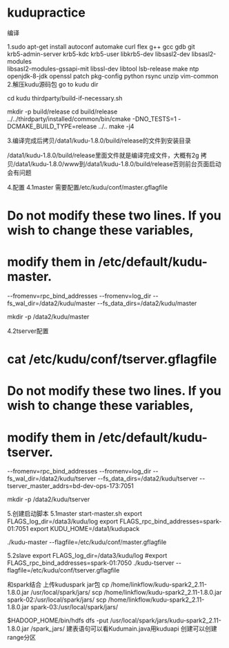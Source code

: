# kudupractice
编译

1.sudo apt-get install autoconf automake curl flex g++ gcc gdb git \
  krb5-admin-server krb5-kdc krb5-user libkrb5-dev libsasl2-dev libsasl2-modules \
  libsasl2-modules-gssapi-mit libssl-dev libtool lsb-release make ntp \
  openjdk-8-jdk openssl patch pkg-config python rsync unzip vim-common
2.解压kudu源码包
go to kudu dir

cd kudu
thirdparty/build-if-necessary.sh

mkdir -p build/release
cd build/release
../../thirdparty/installed/common/bin/cmake -DNO_TESTS=1 -DCMAKE_BUILD_TYPE=release ../..
make -j4
  
3.编译完成后拷贝/data1/kudu-1.8.0/build/release的文件到安装目录

/data1/kudu-1.8.0/build/release里面文件就是编译完成文件，大概有2g
拷贝/data1/kudu-1.8.0/www到/data1/kudu-1.8.0/build/release否则前台页面启动会有问题


4.配置
4.1master
需要配置/etc/kudu/conf/master.gflagfile
# Do not modify these two lines. If you wish to change these variables,
# modify them in /etc/default/kudu-master.
--fromenv=rpc_bind_addresses
--fromenv=log_dir
--fs_wal_dir=/data2/kudu/master
--fs_data_dirs=/data2/kudu/master

mkdir -p /data2/kudu/master



4.2tserver配置
# cat /etc/kudu/conf/tserver.gflagfile 
# Do not modify these two lines. If you wish to change these variables,
# modify them in /etc/default/kudu-tserver.
--fromenv=rpc_bind_addresses
--fromenv=log_dir
--fs_wal_dir=/data2/kudu/tserver
--fs_data_dirs=/data2/kudu/tserver
--tserver_master_addrs=bd-dev-ops-173:7051


mkdir -p /data2/kudu/tserver



5.创建启动脚本
5.1master
start-master.sh
export FLAGS_log_dir=/data3/kudu/log
export FLAGS_rpc_bind_addresses=spark-01:7051
export KUDU_HOME=/data1/kudupack

./kudu-master --flagfile=/etc/kudu/conf/master.gflagfile


5.2slave
export FLAGS_log_dir=/data3/kudu/log
#export FLAGS_rpc_bind_addresses=spark-01:7050
./kudu-tserver --flagfile=/etc/kudu/conf/tserver.gflagfile



和spark结合
上传kuduspark jar包
 cp /home/linkflow/kudu-spark2_2.11-1.8.0.jar /usr/local/spark/jars/
scp /home/linkflow/kudu-spark2_2.11-1.8.0.jar spark-02:/usr/local/spark/jars/
scp /home/linkflow/kudu-spark2_2.11-1.8.0.jar spark-03:/usr/local/spark/jars/

$HADOOP_HOME/bin/hdfs dfs -put /usr/local/spark/jars/kudu-spark2_2.11-1.8.0.jar /spark_jars/ 
建表语句可以看Kudumain.java用kuduapi 创建可以创建range分区


